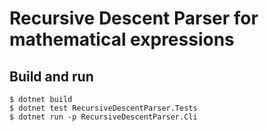 # Recursive Descent Parser for mathematical expressions

## Build and run

    $ dotnet build
    $ dotnet test RecursiveDescentParser.Tests 
    $ dotnet run -p RecursiveDescentParser.Cli
